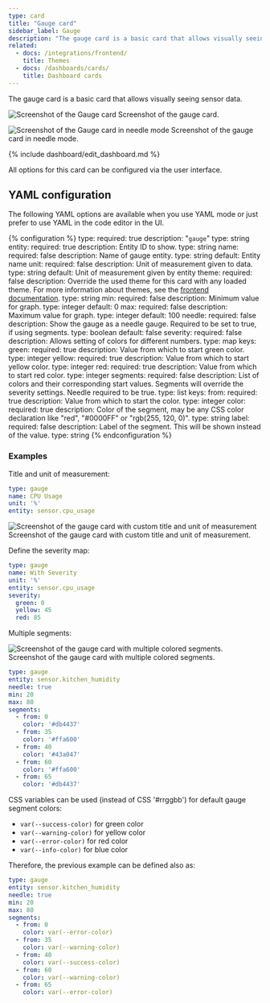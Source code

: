 ```yaml
---
type: card
title: "Gauge card"
sidebar_label: Gauge
description: "The gauge card is a basic card that allows visually seeing sensor data."
related:
  - docs: /integrations/frontend/
    title: Themes
  - docs: /dashboards/cards/
    title: Dashboard cards
---
```


The gauge card is a basic card that allows visually seeing sensor data.

<p class='img'>
<img src='/images/dashboards/gauge_card.gif' alt='Screenshot of the Gauge card'>
Screenshot of the gauge card.
</p>

<p class='img'>
<img src='/images/dashboards/gauge_needle_card.png' alt='Screenshot of the Gauge card in needle mode'>
Screenshot of the gauge card in needle mode.
</p>

{% include dashboard/edit_dashboard.md %}

All options for this card can be configured via the user interface.

## YAML configuration

The following YAML options are available when you use YAML mode or just prefer to use YAML in the code editor in the UI.

{% configuration %}
type:
  required: true
  description: "`gauge`"
  type: string
entity:
  required: true
  description: Entity ID to show.
  type: string
name:
  required: false
  description: Name of gauge entity.
  type: string
  default: Entity name
unit:
  required: false
  description: Unit of measurement given to data.
  type: string
  default: Unit of measurement given by entity
theme:
  required: false
  description: Override the used theme for this card with any loaded theme. For more information about themes, see the [frontend documentation](/integrations/frontend/).
  type: string
min:
  required: false
  description: Minimum value for graph.
  type: integer
  default: 0
max:
  required: false
  description: Maximum value for graph.
  type: integer
  default: 100
needle:
  required: false
  description: Show the gauge as a needle gauge. Required to be set to true, if using segments.
  type: boolean
  default: false
severity:
  required: false
  description: Allows setting of colors for different numbers.
  type: map
  keys:
    green:
      required: true
      description: Value from which to start green color.
      type: integer
    yellow:
      required: true
      description: Value from which to start yellow color.
      type: integer
    red:
      required: true
      description: Value from which to start red color.
      type: integer
segments:
  required: false
  description: List of colors and their corresponding start values. Segments will override the severity settings. Needle required to be true.
  type: list
  keys:
    from:
      required: true
      description: Value from which to start the color.
      type: integer
    color:
      required: true
      description: Color of the segment, may be any CSS color declaration like "red", "#0000FF" or "rgb(255, 120, 0)".
      type: string
    label:
      required: false
      description: Label of the segment. This will be shown instead of the value.
      type: string
{% endconfiguration %}

### Examples

Title and unit of measurement:

```yaml
type: gauge
name: CPU Usage
unit: '%'
entity: sensor.cpu_usage
```

<p class='img'>
<img src='/images/dashboards/gauge_card.gif' alt='Screenshot of the gauge card with custom title and unit of measurement'>
Screenshot of the gauge card with custom title and unit of measurement.
</p>

Define the severity map:

```yaml
type: gauge
name: With Severity
unit: '%'
entity: sensor.cpu_usage
severity:
  green: 0
  yellow: 45
  red: 85
```

Multiple segments:

<p class='img'>
<img src='/images/dashboards/gauge_segments.png' alt='Screenshot of the gauge card with multiple colored segments.'>
Screenshot of the gauge card with multiple colored segments.
</p>

```yaml
type: gauge
entity: sensor.kitchen_humidity
needle: true
min: 20
max: 80
segments:
  - from: 0
    color: '#db4437'
  - from: 35
    color: '#ffa600'
  - from: 40
    color: '#43a047'
  - from: 60
    color: '#ffa600'
  - from: 65
    color: '#db4437'
```

CSS variables can be used (instead of CSS '#rrggbb') for default gauge segment colors:

- `var(--success-color)` for green color
- `var(--warning-color)` for yellow color
- `var(--error-color)` for red color
- `var(--info-color)` for blue color

Therefore, the previous example can be defined also as:

```yaml
type: gauge
entity: sensor.kitchen_humidity
needle: true
min: 20
max: 80
segments:
  - from: 0
    color: var(--error-color)
  - from: 35
    color: var(--warning-color)
  - from: 40
    color: var(--success-color)
  - from: 60
    color: var(--warning-color)
  - from: 65
    color: var(--error-color)
```
